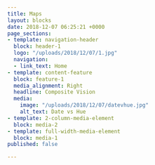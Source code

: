 ```yaml
---
title: Maps
layout: blocks
date: 2018-12-07 06:25:21 +0000
page_sections:
- template: navigation-header
  block: header-1
  logo: "/uploads/2018/12/07/1.jpg"
  navigation:
  - link_text: Home
- template: content-feature
  block: feature-1
  media_alignment: Right
  headline: Composite Vision
  media:
    image: "/uploads/2018/12/07/datevhue.jpg"
    alt_text: Date vs Hue
- template: 2-column-media-element
  block: media-2
- template: full-width-media-element
  block: media-1
published: false

---
```

